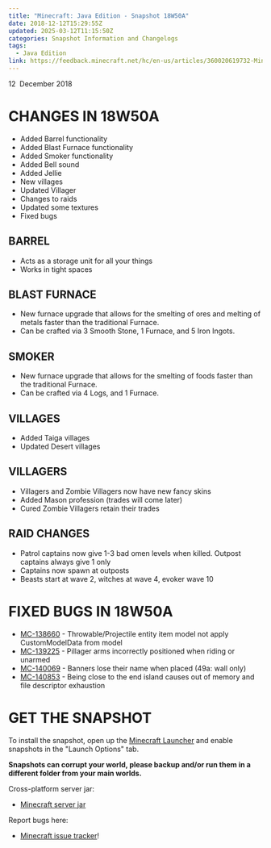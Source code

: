 ```yaml
---
title: "Minecraft: Java Edition - Snapshot 18W50A"
date: 2018-12-12T15:29:55Z
updated: 2025-03-12T11:15:50Z
categories: Snapshot Information and Changelogs
tags:
  - Java Edition
link: https://feedback.minecraft.net/hc/en-us/articles/360020619732-Minecraft-Java-Edition-Snapshot-18W50A
---
```


12  December 2018

# CHANGES IN 18W50A

- Added Barrel functionality
- Added Blast Furnace functionality
- Added Smoker functionality
- Added Bell sound
- Added Jellie
- New villages
- Updated Villager
- Changes to raids
- Updated some textures
- Fixed bugs

## BARREL

- Acts as a storage unit for all your things
- Works in tight spaces

## BLAST FURNACE

- New furnace upgrade that allows for the smelting of ores and melting of metals faster than the traditional Furnace.
- Can be crafted via 3 Smooth Stone, 1 Furnace, and 5 Iron Ingots.

## SMOKER

- New furnace upgrade that allows for the smelting of foods faster than the traditional Furnace.
- Can be crafted via 4 Logs, and 1 Furnace.

## VILLAGES

- Added Taiga villages
- Updated Desert villages

## VILLAGERS

- Villagers and Zombie Villagers now have new fancy skins
- Added Mason profession (trades will come later)
- Cured Zombie Villagers retain their trades

## RAID CHANGES

- Patrol captains now give 1-3 bad omen levels when killed. Outpost captains always give 1 only
- Captains now spawn at outposts
- Beasts start at wave 2, witches at wave 4, evoker wave 10

# FIXED BUGS IN 18W50A

- [MC-138660](https://bugs.mojang.com/browse/MC-138660) - Throwable/Projectile entity item model not apply CustomModelData from model
- [MC-139225](https://bugs.mojang.com/browse/MC-139225) - Pillager arms incorrectly positioned when riding or unarmed
- [MC-140069](https://bugs.mojang.com/browse/MC-140069) - Banners lose their name when placed (49a: wall only)
- [MC-140853](https://bugs.mojang.com/browse/MC-140853) - Being close to the end island causes out of memory and file descriptor exhaustion

# GET THE SNAPSHOT

To install the snapshot, open up the [Minecraft Launcher](https://minecraft.net/download) and enable snapshots in the "Launch Options" tab.

**Snapshots can corrupt your world, please backup and/or run them in a different folder from your main worlds.**

Cross-platform server jar:

- [Minecraft server jar](https://launcher.mojang.com/v1/objects/de0577900a9071758d7f1172dd283bdbe88b7431/server.jar)

Report bugs here:

- [Minecraft issue tracker](https://bugs.mojang.com/browse/MC)!
